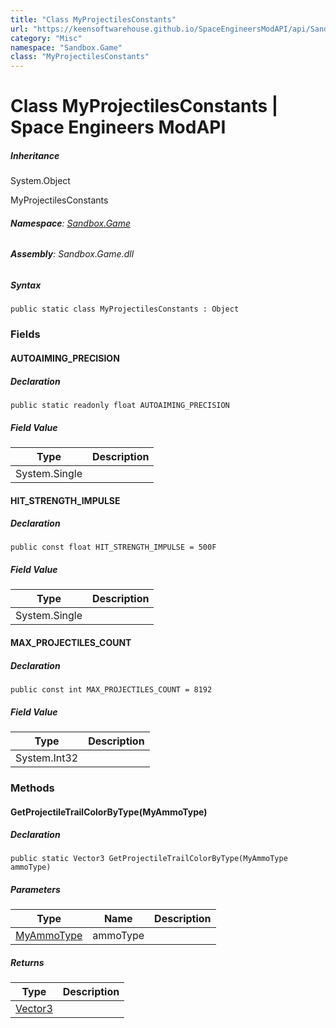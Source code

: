 ```yaml
---
title: "Class MyProjectilesConstants"
url: "https://keensoftwarehouse.github.io/SpaceEngineersModAPI/api/Sandbox.Game.MyProjectilesConstants.html"
category: "Misc"
namespace: "Sandbox.Game"
class: "MyProjectilesConstants"
---
```


# Class MyProjectilesConstants | Space Engineers ModAPI

##### Inheritance

System.Object

MyProjectilesConstants

###### **Namespace**: [Sandbox.Game](https://keensoftwarehouse.github.io/SpaceEngineersModAPI/api/Sandbox.Game.html)

###### **Assembly**: Sandbox.Game.dll

##### Syntax

```
public static class MyProjectilesConstants : Object
```

### Fields

#### AUTOAIMING\_PRECISION

##### Declaration

```
public static readonly float AUTOAIMING_PRECISION
```

##### Field Value

| Type | Description |
| --- | --- |
| System.Single |     |

#### HIT\_STRENGTH\_IMPULSE

##### Declaration

```
public const float HIT_STRENGTH_IMPULSE = 500F
```

##### Field Value

| Type | Description |
| --- | --- |
| System.Single |     |

#### MAX\_PROJECTILES\_COUNT

##### Declaration

```
public const int MAX_PROJECTILES_COUNT = 8192
```

##### Field Value

| Type | Description |
| --- | --- |
| System.Int32 |     |

### Methods

#### GetProjectileTrailColorByType(MyAmmoType)

##### Declaration

```
public static Vector3 GetProjectileTrailColorByType(MyAmmoType ammoType)
```

##### Parameters

| Type | Name | Description |
| --- | --- | --- |
| [MyAmmoType](https://keensoftwarehouse.github.io/SpaceEngineersModAPI/api/VRage.Game.MyAmmoType.html) | ammoType |     |

##### Returns

| Type | Description |
| --- | --- |
| [Vector3](https://keensoftwarehouse.github.io/SpaceEngineersModAPI/api/VRageMath.Vector3.html) |     |